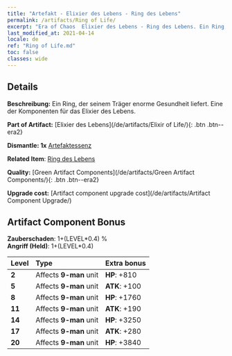 ```yaml
---
title: "Artefakt - Elixier des Lebens - Ring des Lebens"
permalink: /artifacts/Ring of Life/
excerpt: "Era of Chaos  Elixier des Lebens - Ring des Lebens. Ein Ring, der seinem Träger enorme Gesundheit liefert. Eine der Komponenten für das Elixier des Lebens."
last_modified_at: 2021-04-14
locale: de
ref: "Ring of Life.md"
toc: false
classes: wide
---
```




## Details

 **Beschreibung:** Ein Ring, der seinem Träger enorme Gesundheit liefert. Eine der Komponenten für das Elixier des Lebens.

 **Part of Artifact:** [Elixier des Lebens](/de/artifacts/Elixir of Life/){: .btn .btn--era2}

 **Dismantle: 1x** [Artefaktessenz](/de/Items/con_905/)

 **Related Item**: [Ring des Lebens](/de/Items/art_107/)

 **Quality:** [Green Artifact Components](/de/artifacts/Green Artifact Components/){: .btn .btn--era2}

 **Upgrade cost:** [Artifact component upgrade cost](/de/artifacts/Artifact Component Upgrade/)

## Artifact Component Bonus

  **Zauberschaden**: 1+(LEVEL\*0.4) %<br/>**Angriff (Held)**: 1+(LEVEL\*0.4)

  |  Level  | Type |    Extra bonus  | 
  |:--------|:-----|:----------------| 
  | **2** | Affects **9-man** unit | **HP**: +810 | 
  | **5** | Affects **9-man** unit | **ATK**: +100 | 
  | **8** | Affects **9-man** unit | **HP**: +1760 | 
  | **11** | Affects **9-man** unit | **ATK**: +190 | 
  | **14** | Affects **9-man** unit | **HP**: +3250 | 
  | **17** | Affects **9-man** unit | **ATK**: +280 | 
  | **20** | Affects **9-man** unit | **HP**: +3840 | 
